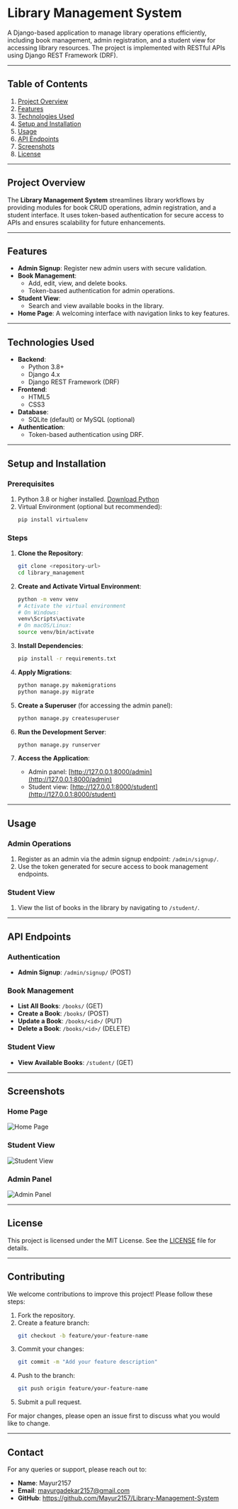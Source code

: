 # Library Management System

A Django-based application to manage library operations efficiently, including book management, admin registration, and a student view for accessing library resources. The project is implemented with RESTful APIs using Django REST Framework (DRF).

---

## Table of Contents
1. [Project Overview](#project-overview)
2. [Features](#features)
3. [Technologies Used](#technologies-used)
4. [Setup and Installation](#setup-and-installation)
5. [Usage](#usage)
6. [API Endpoints](#api-endpoints)
7. [Screenshots](#screenshots)
8. [License](#license)

---

## Project Overview

The **Library Management System** streamlines library workflows by providing modules for book CRUD operations, admin registration, and a student interface. It uses token-based authentication for secure access to APIs and ensures scalability for future enhancements.

---

## Features

- **Admin Signup**: Register new admin users with secure validation.
- **Book Management**:
  - Add, edit, view, and delete books.
  - Token-based authentication for admin operations.
- **Student View**:
  - Search and view available books in the library.
- **Home Page**: A welcoming interface with navigation links to key features.

---

## Technologies Used

- **Backend**:
  - Python 3.8+
  - Django 4.x
  - Django REST Framework (DRF)
- **Frontend**:
  - HTML5
  - CSS3
- **Database**:
  - SQLite (default) or MySQL (optional)
- **Authentication**:
  - Token-based authentication using DRF.

---

## Setup and Installation

### Prerequisites
1. Python 3.8 or higher installed. [Download Python](https://www.python.org/downloads/)
2. Virtual Environment (optional but recommended):
   ```bash
   pip install virtualenv
   ```

### Steps
1. **Clone the Repository**:
   ```bash
   git clone <repository-url>
   cd library_management
   ```

2. **Create and Activate Virtual Environment**:
   ```bash
   python -m venv venv
   # Activate the virtual environment
   # On Windows:
   venv\Scripts\activate
   # On macOS/Linux:
   source venv/bin/activate
   ```

3. **Install Dependencies**:
   ```bash
   pip install -r requirements.txt
   ```

4. **Apply Migrations**:
   ```bash
   python manage.py makemigrations
   python manage.py migrate
   ```

5. **Create a Superuser** (for accessing the admin panel):
   ```bash
   python manage.py createsuperuser
   ```

6. **Run the Development Server**:
   ```bash
   python manage.py runserver
   ```

7. **Access the Application**:
   - Admin panel: [http://127.0.0.1:8000/admin](http://127.0.0.1:8000/admin)
   - Student view: [http://127.0.0.1:8000/student](http://127.0.0.1:8000/student)

---

## Usage

### Admin Operations
1. Register as an admin via the admin signup endpoint: `/admin/signup/`.
2. Use the token generated for secure access to book management endpoints.

### Student View
1. View the list of books in the library by navigating to `/student/`.

---

## API Endpoints

### Authentication
- **Admin Signup**: `/admin/signup/` (POST)

### Book Management
- **List All Books**: `/books/` (GET)
- **Create a Book**: `/books/` (POST)
- **Update a Book**: `/books/<id>/` (PUT)
- **Delete a Book**: `/books/<id>/` (DELETE)

### Student View
- **View Available Books**: `/student/` (GET)

---

## Screenshots

### Home Page
![Home Page](screenshots/home_page.png)

### Student View
![Student View](screenshots/student_view.png)

### Admin Panel
![Admin Panel](screenshots/admin_panel.png)

---

## License

This project is licensed under the MIT License. See the [LICENSE](LICENSE) file for details.

---

## Contributing

We welcome contributions to improve this project! Please follow these steps:
1. Fork the repository.
2. Create a feature branch:
   ```bash
   git checkout -b feature/your-feature-name
   ```
3. Commit your changes:
   ```bash
   git commit -m "Add your feature description"
   ```
4. Push to the branch:
   ```bash
   git push origin feature/your-feature-name
   ```
5. Submit a pull request.

For major changes, please open an issue first to discuss what you would like to change.

---

## Contact

For any queries or support, please reach out to:

- **Name**: Mayur2157
- **Email**: mayurgadekar2157@gmail.com
- **GitHub**: https://github.com/Mayur2157/Library-Management-System
